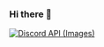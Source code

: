 ### Hi there 👋

<!--
**nvnora/nvnora** is a ✨ _special_ ✨ repository because its `README.md` (this file) appears on your GitHub profile.

Here are some ideas to get you started:

- 🔭 I’m currently working on ...
- 🌱 I’m currently learning ...
- 👯 I’m looking to collaborate on ...
- 🤔 I’m looking for help with ...
- 💬 Ask me about ...
- 📫 How to reach me: ...
- 😄 Pronouns: ...
- ⚡ Fun fact: ...
-->

<a href="https://discords.com/bio/p/qccoes" title="Open Discord Profile" target="_blank" rel="noopener">![Discord API (Images)](https://lanyard.cnrad.dev/api/1103064134565765230?animated=true&idleMessage=:Nothing%20sorry...%20(UwU)&hideTimestamp=true&hideDiscrim=true)</a>
